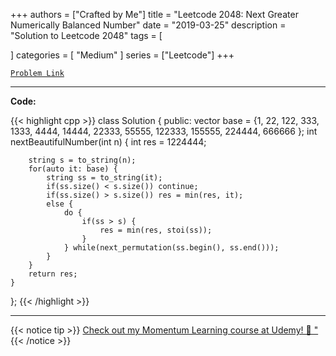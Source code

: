 
+++
authors = ["Crafted by Me"]
title = "Leetcode 2048: Next Greater Numerically Balanced Number"
date = "2019-03-25"
description = "Solution to Leetcode 2048"
tags = [
    
]
categories = [
    "Medium"
]
series = ["Leetcode"]
+++



[`Problem Link`](https://leetcode.com/problems/next-greater-numerically-balanced-number/description/)

---

**Code:**

{{< highlight cpp >}}
class Solution {
public:
    vector<int> base = {1, 22, 122, 333, 1333, 4444, 14444, 22333, 55555, 122333, 155555, 224444, 666666 };
    int nextBeautifulNumber(int n) {
        int res = 1224444;
        
        string s = to_string(n);
        for(auto it: base) {
            string ss = to_string(it);
            if(ss.size() < s.size()) continue;
            if(ss.size() > s.size()) res = min(res, it);
            else {
                do {
                    if(ss > s) {
                        res = min(res, stoi(ss));
                    }
                } while(next_permutation(ss.begin(), ss.end()));
            }
        }
        return res;
    }
};
{{< /highlight >}}



---



{{< notice tip >}}
[Check out my Momentum Learning course at Udemy! 🚀 "](https://www.udemy.com/course/blind-75-the-data-structures-and-algorithms-essentials/)
{{< /notice >}}

